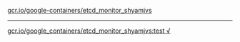 [gcr.io/google-containers/etcd_monitor_shyamjvs](https://hub.docker.com/r/sqeven/etcd_monitor_shyamjvs/tags/) 

----
[gcr.io/google_containers/etcd_monitor_shyamjvs:test √](https://hub.docker.com/r/sqeven/etcd_monitor_shyamjvs/tags/)

